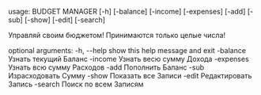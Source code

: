 usage: BUDGET MANAGER [-h] [-balance] [-income] [-expenses] [-add] [-sub] [-show] [-edit] [-search]

Управляй своим бюджетом! Принимаются только целые числа!

optional arguments:
  -h, --help  show this help message and exit
  -balance    Узнать текущий Баланс
  -income     Узнать весю сумму Дохода
  -expenses   Узнать всю сумму Расходов
  -add        Пополнить Баланс
  -sub        Израсходовать Сумму
  -show       Показать все Записи
  -edit       Редактировать Запись
  -search     Поиск по всем Записям